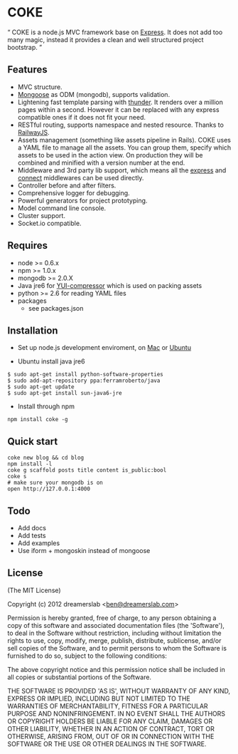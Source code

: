 # COKE

“ COKE is a node.js MVC framework base on [Express](http://expressjs.com/). It does not add too many magic, instead it provides a clean and well structured project bootstrap. ”



## Features

  - MVC structure.
  - [Mongoose](http://mongoosejs.com/) as ODM (mongodb), supports validation.
  - Lightening fast template parsing with [thunder](https://github.com/dreamerslab/thunder). It renders over a million pages within a second. However it can be replaced with any express compatible ones if it does not fit your need.
  - RESTful routing, supports namespace and nested resource. Thanks to [RailwayJS](http://railwayjs.com/).
  - Assets management (something like assets pipeline in Rails). COKE uses a YAML file to manage all the assets. You can group them, specify which assets to be used in the action view. On production they will be combined and minified with a version number at the end.
  - Middleware and 3rd party lib support, which means all the [express](http://expressjs.com/) and [connect](http://www.senchalabs.org/connect/) middlewares can be used directly.
  - Controller before and after filters.
  - Comprehensive logger for debugging.
  - Powerful generators for project prototyping.
  - Model command line console.
  - Cluster support.
  - Socket.io compatible.



## Requires

  - node >= 0.6.x
  - npm >= 1.0.x
  - mongodb >= 2.0.X
  - Java jre6 for [YUI-compressor](http://developer.yahoo.com/yui/compressor/) which is used on packing assets
  - python >= 2.6 for reading YAML files
  - packages
    - see packages.json



## Installation

  - Set up node.js development enviroment, on [Mac](http://dreamerslab.com/blog/en/how-to-setup-a-node-js-development-environment-on-mac-osx-lion/) or [Ubuntu](http://dreamerslab.com/blog/en/how-to-setup-a-node-js-development-environment-on-ubuntu-11-04/)

  - Ubuntu install java jre6

<!---->

    $ sudo apt-get install python-software-properties
    $ sudo add-apt-repository ppa:ferramroberto/java
    $ sudo apt-get update
    $ sudo apt-get install sun-java6-jre

  - Install through npm

<!---->

    npm install coke -g



## Quick start

    coke new blog && cd blog
    npm install -l
    coke g scaffold posts title content is_public:bool
    coke s
    # make sure your mongodb is on
    open http://127.0.0.1:4000



## Todo

  - Add docs
  - Add tests
  - Add examples
  - Use iform + mongoskin instead of mongoose


## License

(The MIT License)

Copyright (c) 2012 dreamerslab &lt;ben@dreamerslab.com&gt;

Permission is hereby granted, free of charge, to any person obtaining
a copy of this software and associated documentation files (the
'Software'), to deal in the Software without restriction, including
without limitation the rights to use, copy, modify, merge, publish,
distribute, sublicense, and/or sell copies of the Software, and to
permit persons to whom the Software is furnished to do so, subject to
the following conditions:

The above copyright notice and this permission notice shall be
included in all copies or substantial portions of the Software.

THE SOFTWARE IS PROVIDED 'AS IS', WITHOUT WARRANTY OF ANY KIND,
EXPRESS OR IMPLIED, INCLUDING BUT NOT LIMITED TO THE WARRANTIES OF
MERCHANTABILITY, FITNESS FOR A PARTICULAR PURPOSE AND NONINFRINGEMENT.
IN NO EVENT SHALL THE AUTHORS OR COPYRIGHT HOLDERS BE LIABLE FOR ANY
CLAIM, DAMAGES OR OTHER LIABILITY, WHETHER IN AN ACTION OF CONTRACT,
TORT OR OTHERWISE, ARISING FROM, OUT OF OR IN CONNECTION WITH THE
SOFTWARE OR THE USE OR OTHER DEALINGS IN THE SOFTWARE.